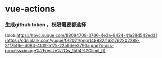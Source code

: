 # vue-actions

### 生成github token ，权限需要都选择
[blob:https://hbyc.yuque.com/88094708-3766-4e3a-9424-41a38d542ed3](https://cdn.nlark.com/yuque/0/2021/png/149832/1631762202288-31f7bf6e-d064-4fd9-b175-22a9dee3793a.png?x-oss-process=image%2Fresize%2Cw_1504%2Climit_0)
